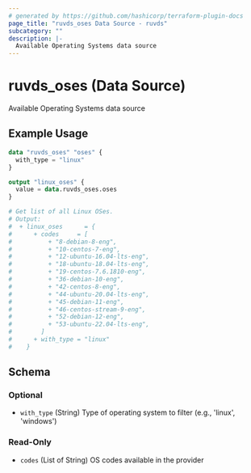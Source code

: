 ```yaml
---
# generated by https://github.com/hashicorp/terraform-plugin-docs
page_title: "ruvds_oses Data Source - ruvds"
subcategory: ""
description: |-
  Available Operating Systems data source
---
```


# ruvds_oses (Data Source)

Available Operating Systems data source

## Example Usage

```terraform
data "ruvds_oses" "oses" {
  with_type = "linux"
}

output "linux_oses" {
  value = data.ruvds_oses.oses
}

# Get list of all Linux OSes.
# Output:
#  + linux_oses      = {
#      + codes     = [
#          + "8-debian-8-eng",
#          + "10-centos-7-eng",
#          + "12-ubuntu-16.04-lts-eng",
#          + "18-ubuntu-18.04-lts-eng",
#          + "19-centos-7.6.1810-eng",
#          + "36-debian-10-eng",
#          + "42-centos-8-eng",
#          + "44-ubuntu-20.04-lts-eng",
#          + "45-debian-11-eng",
#          + "46-centos-stream-9-eng",
#          + "52-debian-12-eng",
#          + "53-ubuntu-22.04-lts-eng",
#        ]
#      + with_type = "linux"
#    }
```

<!-- schema generated by tfplugindocs -->
## Schema

### Optional

- `with_type` (String) Type of operating system to filter (e.g., 'linux', 'windows')

### Read-Only

- `codes` (List of String) OS codes available in the provider
